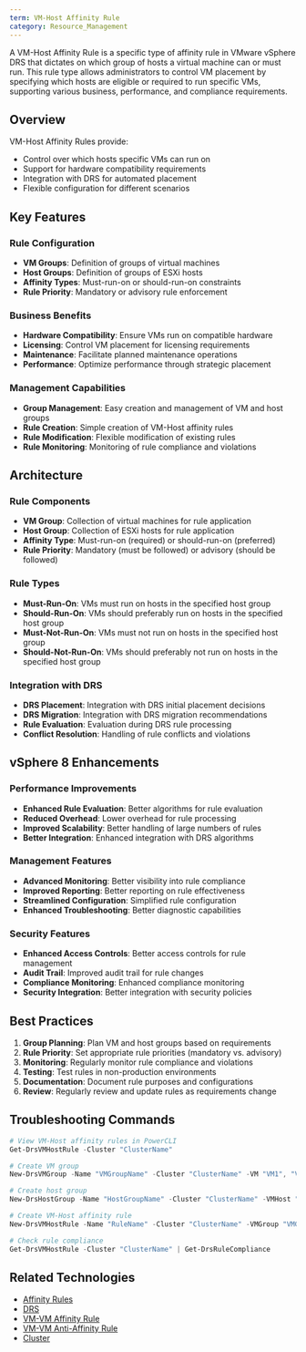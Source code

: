```yaml
---
term: VM-Host Affinity Rule
category: Resource_Management
---
```


A VM-Host Affinity Rule is a specific type of affinity rule in VMware vSphere DRS that dictates on which group of hosts a virtual machine can or must run. This rule type allows administrators to control VM placement by specifying which hosts are eligible or required to run specific VMs, supporting various business, performance, and compliance requirements.

## Overview

VM-Host Affinity Rules provide:
- Control over which hosts specific VMs can run on
- Support for hardware compatibility requirements
- Integration with DRS for automated placement
- Flexible configuration for different scenarios

## Key Features

### Rule Configuration
- **VM Groups**: Definition of groups of virtual machines
- **Host Groups**: Definition of groups of ESXi hosts
- **Affinity Types**: Must-run-on or should-run-on constraints
- **Rule Priority**: Mandatory or advisory rule enforcement

### Business Benefits
- **Hardware Compatibility**: Ensure VMs run on compatible hardware
- **Licensing**: Control VM placement for licensing requirements
- **Maintenance**: Facilitate planned maintenance operations
- **Performance**: Optimize performance through strategic placement

### Management Capabilities
- **Group Management**: Easy creation and management of VM and host groups
- **Rule Creation**: Simple creation of VM-Host affinity rules
- **Rule Modification**: Flexible modification of existing rules
- **Rule Monitoring**: Monitoring of rule compliance and violations

## Architecture

### Rule Components
- **VM Group**: Collection of virtual machines for rule application
- **Host Group**: Collection of ESXi hosts for rule application
- **Affinity Type**: Must-run-on (required) or should-run-on (preferred)
- **Rule Priority**: Mandatory (must be followed) or advisory (should be followed)

### Rule Types
- **Must-Run-On**: VMs must run on hosts in the specified host group
- **Should-Run-On**: VMs should preferably run on hosts in the specified host group
- **Must-Not-Run-On**: VMs must not run on hosts in the specified host group
- **Should-Not-Run-On**: VMs should preferably not run on hosts in the specified host group

### Integration with DRS
- **DRS Placement**: Integration with DRS initial placement decisions
- **DRS Migration**: Integration with DRS migration recommendations
- **Rule Evaluation**: Evaluation during DRS rule processing
- **Conflict Resolution**: Handling of rule conflicts and violations

## vSphere 8 Enhancements

### Performance Improvements
- **Enhanced Rule Evaluation**: Better algorithms for rule evaluation
- **Reduced Overhead**: Lower overhead for rule processing
- **Improved Scalability**: Better handling of large numbers of rules
- **Better Integration**: Enhanced integration with DRS algorithms

### Management Features
- **Advanced Monitoring**: Better visibility into rule compliance
- **Improved Reporting**: Better reporting on rule effectiveness
- **Streamlined Configuration**: Simplified rule configuration
- **Enhanced Troubleshooting**: Better diagnostic capabilities

### Security Features
- **Enhanced Access Controls**: Better access controls for rule management
- **Audit Trail**: Improved audit trail for rule changes
- **Compliance Monitoring**: Enhanced compliance monitoring
- **Security Integration**: Better integration with security policies

## Best Practices

1. **Group Planning**: Plan VM and host groups based on requirements
2. **Rule Priority**: Set appropriate rule priorities (mandatory vs. advisory)
3. **Monitoring**: Regularly monitor rule compliance and violations
4. **Testing**: Test rules in non-production environments
5. **Documentation**: Document rule purposes and configurations
6. **Review**: Regularly review and update rules as requirements change

## Troubleshooting Commands

```powershell
# View VM-Host affinity rules in PowerCLI
Get-DrsVMHostRule -Cluster "ClusterName"

# Create VM group
New-DrsVMGroup -Name "VMGroupName" -Cluster "ClusterName" -VM "VM1", "VM2"

# Create host group
New-DrsHostGroup -Name "HostGroupName" -Cluster "ClusterName" -VMHost "Host1", "Host2"

# Create VM-Host affinity rule
New-DrsVMHostRule -Name "RuleName" -Cluster "ClusterName" -VMGroup "VMGroupName" -HostGroup "HostGroupName" -Type "Affinity"

# Check rule compliance
Get-DrsVMHostRule -Cluster "ClusterName" | Get-DrsRuleCompliance
```

## Related Technologies

- [Affinity Rules](/glossary/term/affinity-rules)
- [DRS](/glossary/term/drs)
- [VM-VM Affinity Rule](/glossary/term/vm-vm-affinity-rule)
- [VM-VM Anti-Affinity Rule](/glossary/term/vm-vm-anti-affinity-rule)
- [Cluster](/glossary/term/cluster)